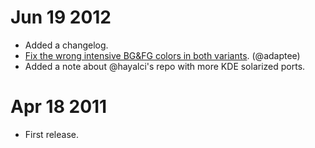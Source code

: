 Jun 19 2012
===========
* Added a changelog.
* [Fix the wrong intensive BG&FG colors in both variants](https://github.com/phiggins/konsole-colors-solarized/pull/2). (@adaptee)
* Added a note about @hayalci's repo with more KDE solarized ports.

Apr 18 2011
===========
* First release.
